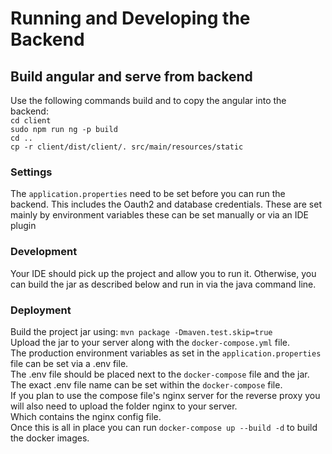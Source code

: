 # Running and Developing the Backend
## Build angular and serve from backend
Use the following commands build and to copy the angular into the backend:\
`cd client `\
`sudo npm run ng -p build `\
`cd .. `\
`cp -r client/dist/client/. src/main/resources/static`
### Settings
The `application.properties` need to be set before you can run the backend. This includes the Oauth2 and database credentials.
These are set mainly by environment variables these can be set manually or via an IDE plugin 

### Development
Your IDE should pick up the project and allow you to run it.
Otherwise, you can build the jar as described below and run in via the java command line.
### Deployment 
Build the project jar using: `mvn package -Dmaven.test.skip=true` \
Upload the jar to your server along with the `docker-compose.yml` file. \
The production environment variables as set in the `application.properties` file can be set via a .env file. \
The .env file should be placed next to the `docker-compose` file and the jar. \
The exact .env file name can be set within the `docker-compose` file. \
If you plan to use the compose file's nginx server for the reverse proxy you will also need to upload the folder nginx to your server. \
Which contains the nginx config file. \
Once this is all in place you can run `docker-compose up --build -d` to build the docker images.

